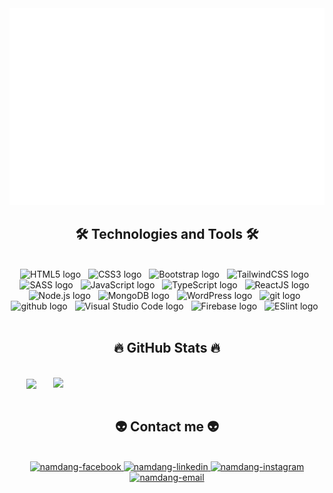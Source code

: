 <!-- NamKuL -->
<a href="#" target="_blank">
  <img src="svg/namdang.svg" width="1200" alt="namkul" />
</a>

<h2 align="center">🛠 Technologies and Tools 🛠</h2>
<br>
<!-- https://simpleicons.org/ -->
<div align="center">
  <span><img src="https://cdn-icons-png.flaticon.com/128/1051/1051277.png" height="75px" width="75px" alt="HTML5 logo" title="HTML5" /></span>
  &nbsp;
  <span><img src="https://cdn-icons-png.flaticon.com/128/732/732190.png" height="75px" width="75px" alt="CSS3 logo" title="CSS3" /></span>
  &nbsp;
  <span><img src="https://cdn-icons-png.flaticon.com/128/5968/5968672.png" height="75px" width="75px" alt="Bootstrap logo" title="Bootstrap" /></span>
  &nbsp;
  <span><img src="https://upload.wikimedia.org/wikipedia/commons/thumb/d/d5/Tailwind_CSS_Logo.svg/900px-Tailwind_CSS_Logo.svg.png?20211001194333" height="75px" width="75px" alt="TailwindCSS logo" title="TailwindCSS" /></span>
  &nbsp;
  <span><img src="https://cdn-icons-png.flaticon.com/128/919/919831.png" height="75px" width="75px" alt="SASS logo" title="SASS" /></span>
  &nbsp;
  <span><img src="https://cdn-icons-png.flaticon.com/128/1199/1199124.png" height="75px" width="75px" alt="JavaScript logo" title="JavaScript" /></span>
  &nbsp;
  <span><img src="https://cdn-icons-png.flaticon.com/128/919/919832.png" height="75px" width="75px" alt="TypeScript logo" title="TypeScript" /></span>
  &nbsp;
  <span><img src="https://cdn-icons-png.flaticon.com/128/919/919851.png" height="75px" width="75px" alt="ReactJS logo" title="ReactJS" /></span>
  &nbsp;
  <span><img src="https://cdn-icons-png.flaticon.com/128/919/919825.png" height="75px" width="75px" alt="Node.js logo" title="Node.js" /></span>
  &nbsp;
  <span><img src="https://www.clipartmax.com/png/middle/275-2754492_mongodb-nosql-document-oriented-database-portable-network-mongodb-logo.png" height="75px" width="75px" alt="MongoDB logo" title="MongoDB"/></span>
  &nbsp;
  <span><img src="https://cdn-icons-png.flaticon.com/128/270/270832.png" height="75px" width="75px" alt="WordPress logo" title="WordPress" /></span>
  &nbsp;
  <span><img src="https://cdn-icons-png.flaticon.com/128/4494/4494748.png" height="75px" width="75px" alt="git logo" title="git" /></span>
  &nbsp;
  <span><img src="https://cdn-icons-png.flaticon.com/128/733/733553.png" height="75px" width="75px" alt="github logo" title="github" /></span>
  &nbsp;
  <span><img src="https://cdn-icons-png.flaticon.com/128/906/906324.png" height="75px" width="75px" alt="Visual Studio Code logo" title="Visual Studio Code" /></span>
  &nbsp;
  <span><img src="https://firebase.google.com/static/downloads/brand-guidelines/PNG/logo-vertical.png" height="75px" width="75px" alt="Firebase logo" title="Firebase" /></span>
  &nbsp;
  <span><img src="https://images.credly.com/images/e6eebd0c-6a17-4c06-b172-02ca9f6beb06/eslint.png" height="75px" width="75px" alt="ESlint logo" title="ESlint" /></span>
  &nbsp;
</div>
<br>
<h2 align="center">🔥 GitHub Stats 🔥</h2>
<!-- https://github.com/anuraghazra/github-readme-stats -->
<br>
<div align=center>
  <a href="#" title="NamKuL">
    <img width="315" align="center" src="https://github-readme-stats.vercel.app/api/top-langs/?username=dhnbroken&hide=c%23,powershell,Mathematica,Ruby,Objective-C,Objective-C%2b%2b,Cuda&title_color=61dafb&text_color=ffffff&icon_color=61dafb&bg_color=20232a&langs_count=8&layout=compact&border_color=61dafb&hide_border=true" />
  </a>
  <a href="#" title="NamKuL">
    <img align="right" width="434" src="https://github-readme-stats.vercel.app/api?username=dhnbroken&show_icons=true&theme=react&border_color=61dafb&hide_border=true" />
  </a>
</div>

<br>
<h2 align="center">👽 Contact me 👽</h2>
<br>
<!-- https://icons8.com -->
<div align="center">
  <a href="https://www.facebook.com/nam.dang.22/" target="blank">
    <img src="https://img.icons8.com/bubbles/100/000000/facebook-new.png" alt="namdang-facebook" />
  </a>
  <a href="https://www.linkedin.com/in/namkul/" target="blank">
    <img src="https://img.icons8.com/bubbles/100/000000/linkedin.png" alt="namdang-linkedin" />
  </a>
  <a href="https://www.instagram.com/dhnbroken/" target="blank">
    <img src="https://img.icons8.com/bubbles/100/000000/instagram.png" alt="namdang-instagram" />
  </a>
  <a href="mailto:bdfnatsu@gmail.com" target="top">
    <img src="https://img.icons8.com/bubbles/100/000000/apple-mail.png" alt="namdang-email" />
  </a>
</div>



